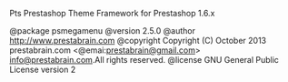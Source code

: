Pts Prestashop Theme Framework for Prestashop 1.6.x

@package   psmegamenu
@version   2.5.0
@author    http://www.prestabrain.com
@copyright Copyright (C) October 2013 prestabrain.com <@emai:prestabrain@gmail.com>
               <info@prestabrain.com>.All rights reserved.
@license   GNU General Public License version 2